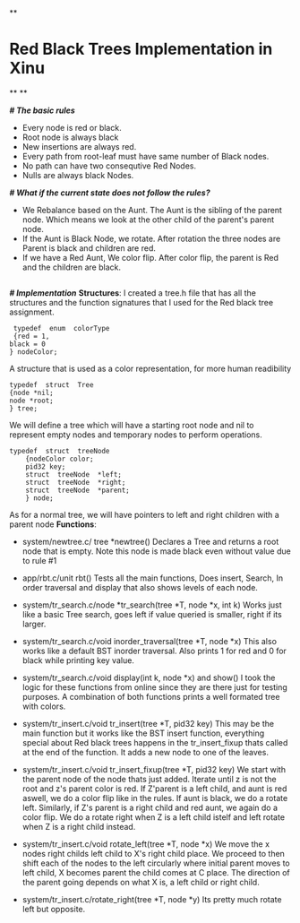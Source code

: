 
**

# **Red Black Trees Implementation in Xinu**

**
**


***# The basic rules***
 - Every node is red or black.
 - Root node is always black
 - New insertions are always red.
 - Every path from root-leaf must have same number of Black nodes.
 - No path can have two consequtive Red Nodes.
 - Nulls are always black Nodes.

***# What if the current state does not follow the rules?***
 - We Rebalance based on the Aunt. The Aunt is the sibling of the parent node. Which means we look at the other child of the parent's parent node.
 - If the Aunt is Black Node, we rotate. After rotation the three nodes are Parent is black and children are red.
 - If we have a Red Aunt, We color flip. After color flip, the parent is Red and the children are black.
 
 ##
 ***# Implementation***
 **Structures**:
 I created a tree.h file that has all the structures and the function signatures that I used for the Red black tree assignment.
 

     typedef  enum  colorType
     {red = 1,
    black = 0
    } nodeColor;

A structure that is used as a color representation, for more human readibility
  

    typedef  struct  Tree
    {node *nil;
    node *root;
    } tree;

We will define a tree which will have a starting root node and nil to represent empty nodes and temporary nodes to perform operations.

      

    typedef  struct  treeNode
        {nodeColor color;
        pid32 key;
        struct  treeNode  *left;
        struct  treeNode  *right;
        struct  treeNode  *parent;
        } node;
As for a normal tree, we will have pointers to left and right children with a parent node
 **Functions**:

 - system/newtree.c/ tree  *newtree()
	 Declares a Tree and returns a root node that is empty. Note this node is made black even without value due to rule #1
	 
 - app/rbt.c/unit rbt()
Tests all the main functions, Does insert, Search, In order traversal and display that also shows levels of each node.
 
 - system/tr_search.c/node *tr_search(tree *T, node *x, int  k)
 Works just like a basic Tree search, goes left if value queried is smaller, right if its larger.
 
 
 - system/tr_search.c/void  inorder_traversal(tree *T, node *x)
This also works like a default BST inorder traversal. Also prints 1 for red and 0 for black while printing key value.
 - system/tr_search.c/void  display(int  k, node *x) and show()
 I took the logic for these functions from online since they are there just for testing purposes. A combination of both functions prints a well formated tree with colors.
 - system/tr_insert.c/void  tr_insert(tree *T, pid32 key)
This may be the main function but it works like the BST insert function, everything special about Red black trees happens in the tr_insert_fixup thats called at the end of the function. It adds a new node to one of the leaves.
 -   system/tr_insert.c/void  tr_insert_fixup(tree *T, pid32 key)
 We start with the parent node of the node thats just added. Iterate until z is not the root and z's parent color is red.
 If Z'parent is a left child, and aunt is red aswell, we do a color flip like in the rules. 
 If aunt is black, we do a rotate left.
 Similarly, if Z's parent is a right child and red aunt, we again do a color flip. We do a rotate right when Z is a left child istelf and left rotate when Z is a right child instead.
 
 -   system/tr_insert.c/void  rotate_left(tree *T, node *x)
We move the x nodes right childs left child to X's right child place. We proceed to then shift each of the nodes to the left circularly where initial parent moves to left child, X becomes parent the child comes at C place. The direction of the parent going depends on what X is, a left child or right child.
 -   system/tr_insert.c/rotate_right(tree *T, node *y)
Its pretty much rotate left but opposite.

